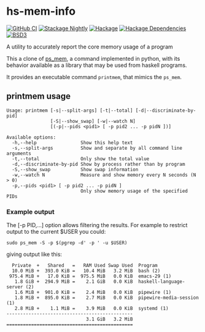 # hs-mem-info

[![GitHub CI](https://github.com/adetokunbo/hs-mem-info/actions/workflows/ci.yml/badge.svg)](https://github.com/adetokunbo/hs-mem-info/actions)
[![Stackage Nightly](http://stackage.org/package/hs-mem-info/badge/nightly)](http://stackage.org/nightly/package/hs-mem-info)
[![Hackage][hackage-badge]][hackage]
[![Hackage Dependencies][hackage-deps-badge]][hackage-deps]
[![BSD3](https://img.shields.io/badge/license-BSD3-green.svg?dummy)](https://github.com/adetokunbo/hs-mem-info/blob/master/LICENSE)

A utility to accurately report the core memory usage of a program

This a clone of [ps_mem], a command implemented in python, with its behavior
available as a library that may be used from haskell programs.

It provides an executable command `printmem`, that mimics the `ps_mem`.

## printmem usage

```
Usage: printmem [-s|--split-args] [-t|--total] [-d|--discriminate-by-pid]
                [-S|--show_swap] [-w|--watch N]
                [(-p|--pids <pid1> [ -p pid2 ... -p pidN ])]

Available options:
  -h,--help                Show this help text
  -s,--split-args          Show and separate by all command line arguments
  -t,--total               Only show the total value
  -d,--discriminate-by-pid Show by process rather than by program
  -S,--show_swap           Show swap information
  -w,--watch N             Measure and show memory every N seconds (N > 0)
  -p,--pids <pid1> [ -p pid2 ... -p pidN ]
                           Only show memory usage of the specified PIDs
```

### Example output

The [-p PID,...] option allows filtering the results.
For example to restrict output to the current $USER you could:

```
sudo ps_mem -S -p $(pgrep -d' -p ' -u $USER)
```

giving output like this:

```
  Private  +   Shared   =   RAM Used Swap Used  Program
  10.0 MiB +  393.0 KiB =   10.4 MiB   3.2 MiB  bash (2)
 975.4 MiB +   17.0 KiB =  975.5 MiB   0.0 KiB  emacs-29 (1)
   1.8 GiB +  294.9 MiB =    2.1 GiB   0.0 KiB  haskell-language-server (2)
   1.6 MiB +  901.0 KiB =    2.4 MiB   0.0 KiB  pipewire (1)
   1.8 MiB +  895.0 KiB =    2.7 MiB   0.0 KiB  pipewire-media-session (1)
   2.8 MiB +    1.1 MiB =    3.9 MiB   0.0 KiB  systemd (1)
----------------------------------------------
                             3.1 GiB   3.2 MiB
==============================================

```


[hackage-deps-badge]: <https://img.shields.io/hackage-deps/v/hs-mem-info.svg>
[hackage-deps]:       <http://packdeps.haskellers.com/feed?needle=hs-mem-info>
[hackage-badge]:      <https://img.shields.io/hackage/v/hs-mem-info.svg>
[hackage]:            <https://hackage.haskell.org/package/hs-mem-info>
[ps_mem]:             <https://github.com/pixelb/ps_mem/blob/master/README.md>
